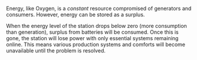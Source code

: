Energy, like Oxygen, is a *constant* resource compromised of generators and consumers. However, energy can be stored as a surplus.

When the energy level of the station drops below zero (more consumption than generation), surplus from batteries will be consumed. Once this is gone, the station will lose power with only essential systems remaining online. This means various production systems and comforts will become unavailable until the problem is resolved.